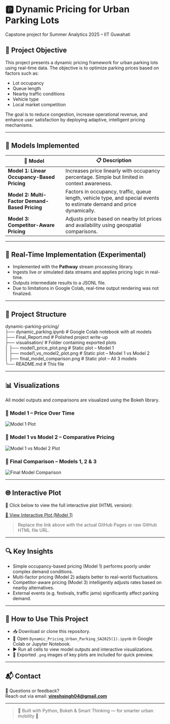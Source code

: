 # 🅿️ Dynamic Pricing for Urban Parking Lots  
Capstone project for Summer Analytics 2025 – IIT Guwahati

## 🎯 Project Objective

This project presents a dynamic pricing framework for urban parking lots using real-time data. The objective is to optimize parking prices based on factors such as:

- Lot occupancy
- Queue length
- Nearby traffic conditions
- Vehicle type
- Local market competition

The goal is to reduce congestion, increase operational revenue, and enhance user satisfaction by deploying adaptive, intelligent pricing mechanisms.

---

## 🧠 Models Implemented

| 🔢 Model | 📋 Description |
|---------|----------------|
| **Model 1: Linear Occupancy-Based Pricing** | Increases price linearly with occupancy percentage. Simple but limited in context awareness. |
| **Model 2: Multi-Factor Demand-Based Pricing** | Factors in occupancy, traffic, queue length, vehicle type, and special events to estimate demand and price dynamically. |
| **Model 3: Competitor-Aware Pricing** | Adjusts price based on nearby lot prices and availability using geospatial comparisons. |

---

## 🧪 Real-Time Implementation (Experimental)

- Implemented with the **Pathway** stream processing library.
- Ingests live or simulated data streams and applies pricing logic in real-time.
- Outputs intermediate results to a JSONL file.
- Due to limitations in Google Colab, real-time output rendering was not finalized.

---

## 📁 Project Structure

dynamic-parking-pricing/  
├── dynamic_parking.ipynb            # Google Colab notebook with all models  
├── Final_Report.md                  # Polished project write-up  
├── visualisation/                   # Folder containing exported plots  
│   ├── model1_price_plot.png        # Static plot – Model 1  
│   ├── model1_vs_model2_plot.png    # Static plot – Model 1 vs Model 2  
│   ├── final_model_comparison.png   # Static plot – All 3 models  
└── README.md                        # This file


---

## 📊 Visualizations

All model outputs and comparisons are visualized using the Bokeh library.

### 🔹 Model 1 – Price Over Time
![Model 1 Plot](model1_price_plot.png)

### 🔸 Model 1 vs Model 2 – Comparative Pricing
![Model 1 vs Model 2 Plot](model1_vs_model2_plot.png)

### 🔺 Final Comparison – Models 1, 2 & 3
![Final Model Comparison](final_model_comparison.png)

---

## 🌐 Interactive Plot

📎 Click below to view the full interactive plot (HTML version):

[🔗 View Interactive Plot (Model 1)](https://your-link-to-bokeh-html-here)

> Replace the link above with the actual GitHub Pages or raw GitHub HTML file URL.

---

## 🔍 Key Insights

- Simple occupancy-based pricing (Model 1) performs poorly under complex demand conditions.
- Multi-factor pricing (Model 2) adapts better to real-world fluctuations.
- Competitor-aware pricing (Model 3) intelligently adjusts rates based on nearby alternatives.
- External events (e.g. festivals, traffic jams) significantly affect parking demand.

---

## 📝 How to Use This Project

- 📥 Download or clone this repository.
- 📘 Open `Dynamic_Pricing_Urban_Parking_SA2025(1).ipynb` in Google Colab or Jupyter Notebook.
- ▶️ Run all cells to view model outputs and interactive visualizations.
- 📸 Exported `.png` images of key plots are included for quick preview.

---

## 📬 Contact

💬 Questions or feedback?  
Reach out via email: **vireshsingh04@gmail.com**

---

> 🚗 Built with Python, Bokeh & Smart Thinking — for smarter urban mobility 🚦



